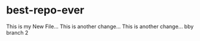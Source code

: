 # best-repo-ever
This is my New File... 
This is another change...
This is another change... bby branch 2

